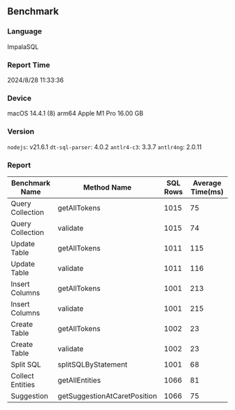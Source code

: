 ## Benchmark

### Language
ImpalaSQL

### Report Time
2024/8/28 11:33:36

### Device
macOS 14.4.1
(8) arm64 Apple M1 Pro
16.00 GB

### Version
`nodejs`: v21.6.1
`dt-sql-parser`: 4.0.2
`antlr4-c3`: 3.3.7
`antlr4ng`: 2.0.11

### Report
| Benchmark Name |         Method Name        |SQL Rows|Average Time(ms)| 
|----------------|----------------------------|--------|----------------| 
|Query Collection|        getAllTokens        |  1015  |       75       | 
|Query Collection|          validate          |  1015  |       74       | 
|  Update Table  |        getAllTokens        |  1011  |       115      | 
|  Update Table  |          validate          |  1011  |       116      | 
| Insert Columns |        getAllTokens        |  1001  |       213      | 
| Insert Columns |          validate          |  1001  |       215      | 
|  Create Table  |        getAllTokens        |  1002  |       23       | 
|  Create Table  |          validate          |  1002  |       23       | 
|    Split SQL   |     splitSQLByStatement    |  1001  |       68       | 
|Collect Entities|       getAllEntities       |  1066  |       81       | 
|   Suggestion   |getSuggestionAtCaretPosition|  1066  |       75       | 



